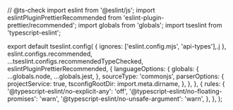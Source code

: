 // @ts-check
import eslint from '@eslint/js';
import eslintPluginPrettierRecommended from 'eslint-plugin-prettier/recommended';
import globals from 'globals';
import tseslint from 'typescript-eslint';

export default tseslint.config(
  {
    ignores: ['eslint.config.mjs', 'api-types'],.j
  },
  eslint.configs.recommended,
  ...tseslint.configs.recommendedTypeChecked,
  eslintPluginPrettierRecommended,
  {
    languageOptions: {
      globals: {
        ...globals.node,
        ...globals.jest,
      },
      sourceType: 'commonjs',
      parserOptions: {
        projectService: true,
        tsconfigRootDir: import.meta.dirname,
      },
    },
  },
  {
    rules: {
      '@typescript-eslint/no-explicit-any': 'off',
      '@typescript-eslint/no-floating-promises': 'warn',
      '@typescript-eslint/no-unsafe-argument': 'warn',
    },
  },
);
